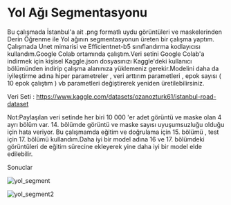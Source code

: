  # Yol Ağı Segmentasyonu
 Bu çalışmada İstanbul'a ait .png formatlı uydu görüntüleri ve maskelerinden Derin Öğrenme ile Yol ağının segmentasyonun üreten bir çalışma yaptım.
 Çalışmada Unet mimarisi ve Efficientnet-b5 sınıflandırma kodlayıcısı kullandım.Google Colab ortamında çalıştım.Veri setini Google Colab'a indirmek için kişisel Kaggle.json dosyasınızı Kaggle'deki kullanıcı bölümünden indirip çalışma alanınıza yüklemeniz gerekir.Modelini daha da iyileştirme adına hiper parametreler , veri arttırım parametleri , epok sayısı ( 10 epok çalıştım ) vb parametleri değiştirerek yeniden üretilebilirsiniz.


Veri Seti : https://www.kaggle.com/datasets/ozanozturk61/istanbul-road-dataset

Not:Paylaşılan veri setinde her biri 10 000 'er adet görüntü ve maske olan 4 ayrı bölüm var. 14. bölümde görüntü ve maske sayısı uyuşumsuzluğu olduğu için hata veriyor.  Bu çalışmamda eğitim ve doğrulama için 15. bölümü , test için 17. bölümü kullandım.Daha iyi bir model adına 16 ve 17. bölümdeki görüntüleri de eğitim sürecine ekleyerek yine daha iyi bir model elde edilebilir.

Sonuclar

![yol_segment](https://user-images.githubusercontent.com/61490526/179751759-0aab7bd7-76e5-44ae-9dda-b2b9f105662b.png)

![yol_segment2](https://user-images.githubusercontent.com/61490526/179751729-0e9531ef-5903-4313-ab33-f399d42a48b8.png)
